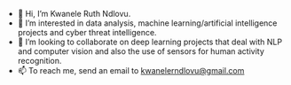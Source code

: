 - 👋 Hi, I’m Kwanele Ruth Ndlovu.
- 👀 I’m interested in data analysis, machine learning/artificial intelligence projects and cyber threat intelligence.
- 💞️ I’m looking to collaborate on deep learning projects that deal with NLP and computer vision and also the use of sensors for human activity recognition.
- 📫 To reach me, send an email to kwanelerndlovu@gmail.com

<!---
KwaneleRuth/KwaneleRuth is a ✨ special ✨ repository because its `README.md` (this file) appears on your GitHub profile.
You can click the Preview link to take a look at your changes.
--->
